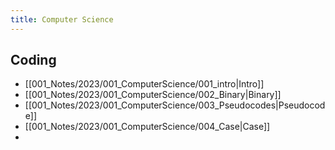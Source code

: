 ```yaml
---
title: Computer Science
---
```


## Coding
- [[001_Notes/2023/001_ComputerScience/001_intro|Intro]]
- [[001_Notes/2023/001_ComputerScience/002_Binary|Binary]]
- [[001_Notes/2023/001_ComputerScience/003_Pseudocodes|Pseudocode]]
- [[001_Notes/2023/001_ComputerScience/004_Case|Case]]
- 

